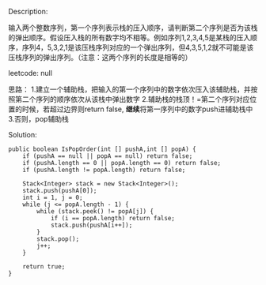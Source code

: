 Description:

输入两个整数序列，第一个序列表示栈的压入顺序，请判断第二个序列是否为该栈的弹出顺序。假设压入栈的所有数字均不相等。例如序列1,2,3,4,5是某栈的压入顺序，序列4，5,3,2,1是该压栈序列对应的一个弹出序列，但4,3,5,1,2就不可能是该压栈序列的弹出序列。（注意：这两个序列的长度是相等的）

leetcode: null

思路：
1.建立一个辅助栈，把输入的第一个序列中的数字依次压入该辅助栈，并按照第二个序列的顺序依次从该栈中弹出数字
2.辅助栈的栈顶！=第二个序列对应位置的时候，若超过边界则return false, **继续**将第一序列中的数字push进辅助栈中
3.否则，pop辅助栈

Solution:

```
public boolean IsPopOrder(int [] pushA,int [] popA) {
    if (pushA == null || popA == null) return false;
    if (pushA.length == 0 || popA.length == 0) return false;
    if (pushA.length != popA.length) return false;
    
    Stack<Integer> stack = new Stack<Integer>();
    stack.push(pushA[0]);
    int i = 1, j = 0;
    while (j <= popA.length - 1) {
        while (stack.peek() != popA[j]) {
            if (i == popA.length) return false;
            stack.push(pushA[i++]);
        }
        stack.pop();
        j++;
    }
    
    return true;
}
```
